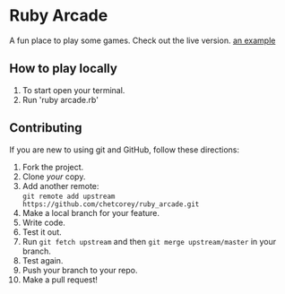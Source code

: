 # Ruby Arcade
A fun place to play some games. Check out the live version.
[an example](http://www.tutorialspoint.com/execute_ruby_online.php?PID=0Bw_CjBb95KQMaEo4UGduWDJILTQ/ "Title")

## How to play locally
1. To start open your terminal.
2. Run 'ruby arcade.rb'

## Contributing

If you are new to using git and GitHub, follow these directions:

1. Fork the project.
2. Clone _your_ copy.
3. Add another remote:  
   `git remote add upstream https://github.com/chetcorey/ruby_arcade.git`
4. Make a local branch for your feature.
5. Write code.
6. Test it out.
7. Run `git fetch upstream` and then `git merge upstream/master` in your branch.
8. Test again.
9. Push your branch to your repo.
10. Make a pull request!